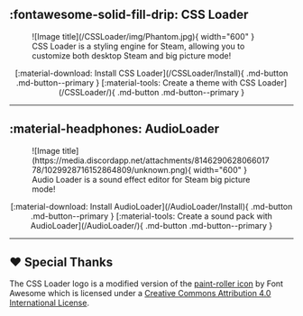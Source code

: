 
## :fontawesome-solid-fill-drip: CSS Loader

<figure markdown>
  ![Image title](/CSSLoader/img/Phantom.jpg){ width="600" }
  <figcaption>CSS Loader is a styling engine for Steam, allowing you to customize both desktop Steam and big picture mode!</figcaption>
</figure>

<div align="center" markdown>
[:material-download: Install CSS Loader](/CSSLoader/Install){ .md-button .md-button--primary }
[:material-tools: Create a theme with CSS Loader](/CSSLoader/){ .md-button .md-button--primary }
</div>

-----

## :material-headphones: AudioLoader

<figure markdown>
  ![Image title](https://media.discordapp.net/attachments/814629062806601778/1029928716152864809/unknown.png){ width="600" }
  <figcaption>Audio Loader is a sound effect editor for Steam big picture mode!</figcaption>
</figure>

<div align="center" markdown>
[:material-download: Install AudioLoader](/AudioLoader/Install){ .md-button .md-button--primary }
[:material-tools: Create a sound pack with AudioLoader](/AudioLoader/){ .md-button .md-button--primary }
</div>

-----

## ❤️ Special Thanks

The CSS Loader logo is a modified version of the [paint-roller icon](https://fontawesome.com/icons/paint-roller?s=solid&f=classic) by Font Awesome which is licensed under a [Creative Commons Attribution 4.0 International License](https://creativecommons.org/licenses/by/4.0/).

<style>
  .md-typeset h1,
  .md-content__button {
    display: none;
  }

  .md-button {
    margin: 5px;
  }

  .md-content__inner h2:first-of-type {
    margin-top: 0;
  }
</style>